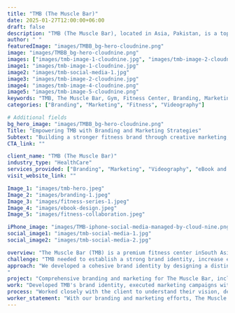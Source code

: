 ```yaml
---
title: "TMB (The Muscle Bar)"
date: 2025-01-27T12:00:00+06:00
draft: false
description: "TMB (The Muscle Bar), located in Asia, Pakistan, is a top-grade gym and fitness center known for its comprehensive branding, marketing, and fitness resources."
author: " "
featuredImage: "images/TMBB_bg-hero-cloudnine.png"
image: "images/TMBB_bg-hero-cloudnine.png"
images: ["images/tmb-image-1-cloudnine.jpg", "images/tmb-image-2-cloudnine.jpg", "images/tmb-image-3-cloudnine.jpg", "images/tmb-image-4-cloudnine.jpg"]
image1: "images/tmb-image-1-cloudnine.jpg"
image2: "images/tmb-social-media-1.jpg"
image3: "images/tmb-image-2-cloudnine.jpg"
image4: "images/tmb-image-4-cloudnine.png"
image5: "images/tmb-image-5-cloudnine.png"
keywords: "TMB, The Muscle Bar, Gym, Fitness Center, Branding, Marketing, Videography, eBook Design, Fitness Book"
categories: ["Branding", "Marketing", "Fitness", "Videography"]

# Additional fields
bg_hero_image: "images/TMBB_bg-hero-cloudnine.png"
Title: "Empowering TMB with Branding and Marketing Strategies"
Subtext: "Building a stronger fitness brand through creative marketing, branding, and resource design."
CTA_link: ""

client_name: "TMB (The Muscle Bar)"
industry_type: "HealthCare"
services_provided: ["Branding", "Marketing", "Videography", "eBook and Physical Book Design"]
visit_website_link: ""

Image_1: "images/tmb-hero.jpeg"
Image_2: "images/branding-1.jpeg"
Image_3: "images/fitness-series-1.jpeg"
Image_4: "images/ebook-design.jpeg"
Image_5: "images/fitness-collaboration.jpeg"

iPhone_image: "images/TMB-iphone-social-media-managed-by-cloud-nine.png"
social_image1: "images/tmb-social-media-1.jpg"
social_image2: "images/tmb-social-media-2.jpg"

overview: "The Muscle Bar (TMB) is a premium fitness center inSouth Asia, dedicated to providing top-tier training facilities and workout programs.They were in need of  re-branding and marketing, including logo design, video series production, and fitness book creation."
challenge: "TMB needed to establish a strong brand identity, increase engagement on social media, and develop fitness-related content to attract and retain members."
approach: "We developed a cohesive brand identity by designing a distinctive logo and creating customized promotional materials such as stickers, shirts, and pamphlets. We developed and executed strategic marketing campaigns, including a collaboration with Fit Flex Club, a renowned fitness brand. This partnership helped expand TMB’s reach and credibility.
"
project: "Comprehensive branding and marketing for The Muscle Bar, including logo design, video series production, and fitness book creation."
work: "Developed TMB's brand identity, executed marketing campaigns with strategic collaborations, produced professional fitness videos, and designed their fitness books."
process: "Worked closely with the client to understand their vision, designed and executed branding elements, planned social media collaborations, and created both digital and physical fitness books."
worker_statement: "With our branding and marketing efforts, The Muscle Bar gained a strong foothold in the fitness industry, attracting new members and enhancing its online and offline presence."
---
```

